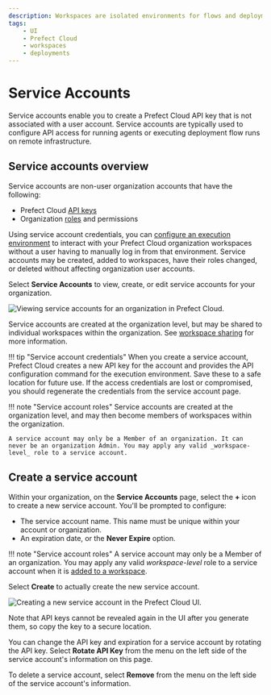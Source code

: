 ```yaml
---
description: Workspaces are isolated environments for flows and deployments within Prefect Cloud.
tags:
    - UI
    - Prefect Cloud
    - workspaces
    - deployments
---
```


# Service Accounts <span class="badge cloud"></span> <span class="badge orgs"></span>

Service accounts enable you to create a Prefect Cloud API key that is not associated with a user account. Service accounts are typically used to configure API access for running agents or executing deployment flow runs on remote infrastructure.

## Service accounts overview

Service accounts are non-user organization accounts that have the following:

- Prefect Cloud [API keys](/ui/cloud-getting-started/#create-an-api-key)
- Organization [roles](/ui/roles/) and permissions

Using service account credentials, you can [configure an execution environment](/ui/cloud-getting-started/#configure-execution-environment) to interact with your Prefect Cloud organization workspaces without a user having to manually log in from that environment. Service accounts may be created, added to workspaces, have their roles changed, or deleted without affecting organization user accounts.

Select **Service Accounts** to view, create, or edit service accounts for your organization.

![Viewing service accounts for an organization in Prefect Cloud.](/img/ui/service-accounts.png)

Service accounts are created at the organization level, but may be shared to individual workspaces within the organization. See [workspace sharing](#workspace-sharing) for more information.

!!! tip "Service account credentials"
    When you create a service account, Prefect Cloud creates a new API key for the account and provides the API configuration command for the execution environment. Save these to a safe location for future use. If the access credentials are lost or compromised, you should regenerate the credentials from the service account page.

!!! note "Service account roles"
    Service accounts are created at the organization level, and may then become members of workspaces within the organization.
    
    A service account may only be a Member of an organization. It can never be an organization Admin. You may apply any valid _workspace-level_ role to a service account.

## Create a service account

Within your organization, on the **Service Accounts** page, select the **+** icon to create a new service account. You'll be prompted to configure:

- The service account name. This name must be unique within your account or organization.
- An expiration date, or the **Never Expire** option.

!!! note "Service account roles"
    A service account may only be a Member of an organization. You may apply any valid _workspace-level_ role to a service account when it is [added to a workspace](/ui/workspaces/#workspace-sharing).

Select **Create** to actually create the new service account. 

![Creating a new service account in the Prefect Cloud UI.](/img/ui/create-service-account.png)

Note that API keys cannot be revealed again in the UI after you generate them, so copy the key to a secure location.

You can change the API key and expiration for a service account by rotating the API key. Select **Rotate API Key** from the menu on the left side of the service account's information on this page. 

To delete a service account, select **Remove** from the menu on the left side of the service account's information.